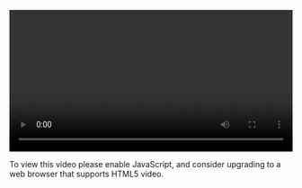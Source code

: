 <video controls="" style="width: 100%; display: block;"><source src="http://o86bpj665.bkt.clouddn.com/ride-cli-monster/3-2-file.mp4" type="video/mp4"><p>To view this video please enable JavaScript, and consider upgrading to a web browser that supports HTML5 video.</p></video>
